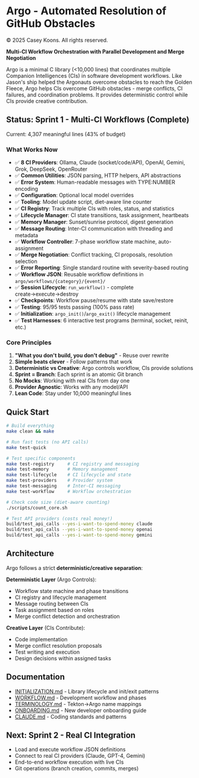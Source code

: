# Argo - Automated Resolution of GitHub Obstacles
© 2025 Casey Koons. All rights reserved.

**Multi-CI Workflow Orchestration with Parallel Development and Merge Negotiation**

Argo is a minimal C library (<10,000 lines) that coordinates multiple Companion Intelligences (CIs) in software development workflows. Like Jason's ship helped the Argonauts overcome obstacles to reach the Golden Fleece, Argo helps CIs overcome GitHub obstacles - merge conflicts, CI failures, and coordination problems. It provides deterministic control while CIs provide creative contribution.

## Status: Sprint 1 - Multi-CI Workflows (Complete)

Current: 4,307 meaningful lines (43% of budget)

### What Works Now
- ✅ **8 CI Providers**: Ollama, Claude (socket/code/API), OpenAI, Gemini, Grok, DeepSeek, OpenRouter
- ✅ **Common Utilities**: JSON parsing, HTTP helpers, API abstractions
- ✅ **Error System**: Human-readable messages with TYPE:NUMBER encoding
- ✅ **Configuration**: Optional local model overrides
- ✅ **Tooling**: Model update script, diet-aware line counter
- ✅ **CI Registry**: Track multiple CIs with roles, status, and statistics
- ✅ **Lifecycle Manager**: CI state transitions, task assignment, heartbeats
- ✅ **Memory Manager**: Sunset/sunrise protocol, digest generation
- ✅ **Message Routing**: Inter-CI communication with threading and metadata
- ✅ **Workflow Controller**: 7-phase workflow state machine, auto-assignment
- ✅ **Merge Negotiation**: Conflict tracking, CI proposals, resolution selection
- ✅ **Error Reporting**: Single standard routine with severity-based routing
- ✅ **Workflow JSON**: Reusable workflow definitions in `argo/workflows/{category}/{event}/`
- ✅ **Session Lifecycle**: `run_workflow()` - complete create→execute→destroy
- ✅ **Checkpoints**: Workflow pause/resume with state save/restore
- ✅ **Testing**: 95/95 tests passing (100% pass rate)
- ✅ **Initialization**: `argo_init()`/`argo_exit()` lifecycle management
- ✅ **Test Harnesses**: 6 interactive test programs (terminal, socket, reinit, etc.)

### Core Principles
1. **"What you don't build, you don't debug"** - Reuse over rewrite
2. **Simple beats clever** - Follow patterns that work
3. **Deterministic vs Creative**: Argo controls workflow, CIs provide solutions
4. **Sprint = Branch**: Each sprint is an atomic Git branch
5. **No Mocks**: Working with real CIs from day one
6. **Provider Agnostic**: Works with any model/API
7. **Lean Code**: Stay under 10,000 meaningful lines

## Quick Start

```bash
# Build everything
make clean && make

# Run fast tests (no API calls)
make test-quick

# Test specific components
make test-registry     # CI registry and messaging
make test-memory       # Memory management
make test-lifecycle    # CI lifecycle and state
make test-providers    # Provider system
make test-messaging    # Inter-CI messaging
make test-workflow     # Workflow orchestration

# Check code size (diet-aware counting)
./scripts/count_core.sh

# Test API providers (costs real money!)
build/test_api_calls --yes-i-want-to-spend-money claude
build/test_api_calls --yes-i-want-to-spend-money openai
build/test_api_calls --yes-i-want-to-spend-money gemini
```

## Architecture

Argo follows a strict **deterministic/creative separation**:

**Deterministic Layer** (Argo Controls):
- Workflow state machine and phase transitions
- CI registry and lifecycle management
- Message routing between CIs
- Task assignment based on roles
- Merge conflict detection and orchestration

**Creative Layer** (CIs Contribute):
- Code implementation
- Merge conflict resolution proposals
- Test writing and execution
- Design decisions within assigned tasks

## Documentation
- [INITIALIZATION.md](docs/INITIALIZATION.md) - Library lifecycle and init/exit patterns
- [WORKFLOW.md](docs/WORKFLOW.md) - Development workflow and phases
- [TERMINOLOGY.md](docs/TERMINOLOGY.md) - Tekton→Argo name mappings
- [ONBOARDING.md](docs/ONBOARDING.md) - New developer onboarding guide
- [CLAUDE.md](CLAUDE.md) - Coding standards and patterns

## Next: Sprint 2 - Real CI Integration
- Load and execute workflow JSON definitions
- Connect to real CI providers (Claude, GPT-4, Gemini)
- End-to-end workflow execution with live CIs
- Git operations (branch creation, commits, merges)
